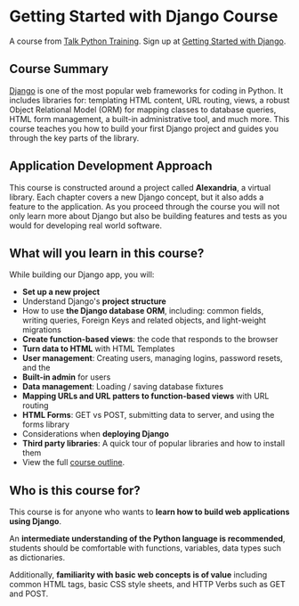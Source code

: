 # Getting Started with Django Course

A course from [Talk Python Training](https://training.talkpython.fm/). Sign up at [Getting Started with Django](https://training.talkpython.fm/courses/getting-started-with-django).

## Course Summary

[Django](https://www.djangoproject.com/) is one of the most popular web frameworks for coding in Python. It includes libraries for: templating HTML content, URL routing, views, a robust Object Relational Model (ORM) for mapping classes to database queries, HTML form management, a built-in administrative tool, and much more. This course teaches you how to build your first Django project and guides you through the key parts of the library.


## Application Development Approach

This course is constructed around a project called **Alexandria**, a virtual library.  Each chapter covers a new Django concept, but it also adds a feature to the application. As you proceed through the course you will not only learn more about Django but also be building features and tests as you would for developing real world software.


## What will you learn in this course?

While building our Django app, you will:

* **Set up a new project**
* Understand Django's **project structure**
* How to use **the Django database ORM**, including: common fields, writing queries, Foreign Keys 
and related objects, and light-weight migrations
* **Create function-based views**: the code that responds to the browser
* **Turn data to HTML** with HTML Templates
* **User management**: Creating users, managing logins, password resets, and the
* **Built-in admin** for users
* **Data management**: Loading / saving database fixtures
* **Mapping URLs and URL patters to function-based views** with URL routing
* **HTML Forms**: GET vs POST, submitting data to server, and using the forms library
* Considerations when **deploying Django**
* **Third party libraries**: A quick tour of popular libraries and how to install them
* View the full [course outline](#course_outline).

## Who is this course for?

This course is for anyone who wants to **learn how to build web applications using Django**. 

An **intermediate understanding of the Python language is recommended**, students should be comfortable with functions, variables, data types such as dictionaries.

Additionally, **familiarity with basic web concepts is of value** including common HTML tags, basic CSS style sheets, and HTTP Verbs such as GET and POST.

